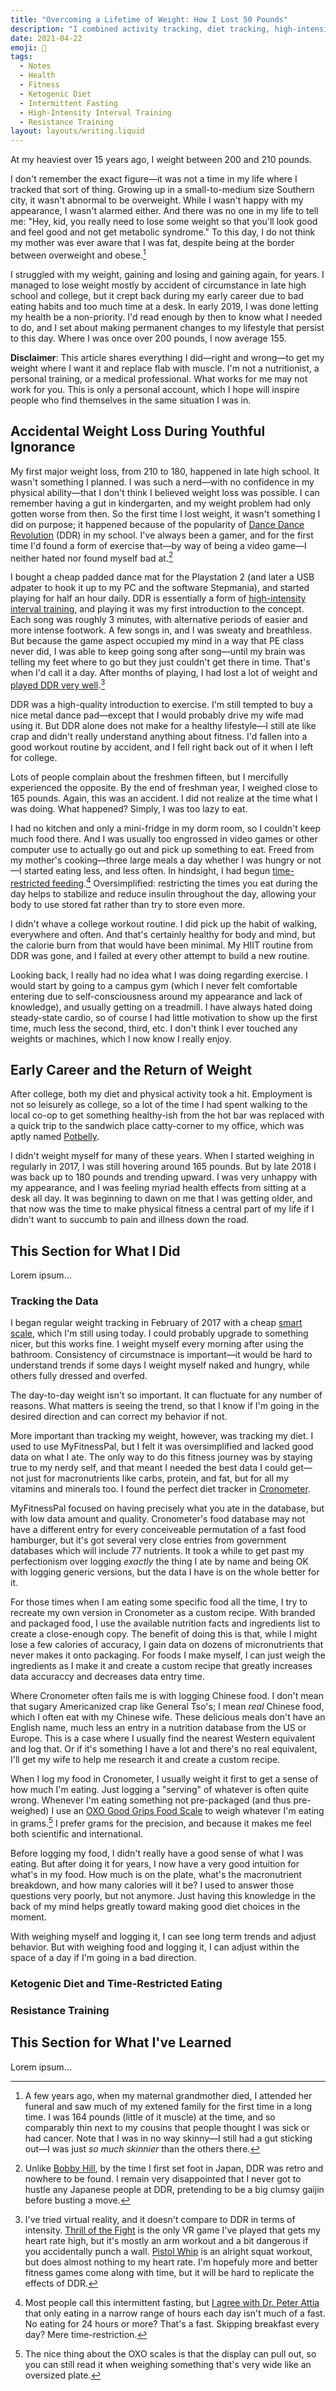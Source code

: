 ```yaml
---
title: "Overcoming a Lifetime of Weight: How I Lost 50 Pounds"
description: "I combined activity tracking, diet tracking, high-intensity interval training, resistance training, the ketogenic diet, and time-restricted feeding to get into the best shape of my life."
date: 2021-04-22
emoji: 💪
tags:
  - Notes
  - Health
  - Fitness
  - Ketogenic Diet
  - Intermittent Fasting
  - High-Intensity Interval Training
  - Resistance Training
layout: layouts/writing.liquid
---
```


At my heaviest over 15 years ago, I weight between 200 and 210 pounds.

I don't remember the exact figure—it was not a time in my life where I tracked that sort of thing. Growing up in a small-to-medium size Southern city, it wasn't abnormal to be overweight. While I wasn't happy with my appearance, I wasn't alarmed either. And there was no one in my life to tell me: "Hey, kid, you really need to lose some weight so that you'll look good and feel good and not get metabolic syndrome." To this day, I do not think my mother was ever aware that I was fat, despite being at the border between overweight and obese.[^1]

I struggled with my weight, gaining and losing and gaining again, for years. I managed to lose weight mostly by accident of circumstance in late high school and college, but it crept back during my early career due to bad eating habits and too much time at a desk. In early 2019, I was done letting my health be a non-priority. I'd read enough by then to know what I needed to do, and I set about making permanent changes to my lifestyle that persist to this day. Where I was once over 200 pounds, I now average 155.

**Disclaimer**: This article shares everything I did—right and wrong—to get my weight where I want it and replace flab with muscle. I'm not a nutritionist, a personal training, or a medical professional. What works for me may not work for you. This is only a personal account, which I hope will inspire people who find themselves in the same situation I was in.

## Accidental Weight Loss During Youthful Ignorance

My first major weight loss, from 210 to 180, happened in late high school. It wasn't something I planned. I was such a nerd—with no confidence in my physical ability—that I don't think I believed weight loss was possible. I can remember having a gut in kindergarten, and my weight problem had only gotten worse from then. So the first time I lost weight, it wasn't something I did on purpose; it happened because of the popularity of [Dance Dance Revolution](https://www.youtube.com/watch?v=02ndthPNTVM) (DDR) in my school. I've always been a gamer, and for the first time I'd found a form of exercise that—by way of being a video game—I neither hated nor found myself bad at.[^2]

I bought a cheap padded dance mat for the Playstation 2 (and later a USB adpater to hook it up to my PC and the software Stepmania), and started playing for half an hour daily. DDR is essentially a form of [high-intensity interval training](https://en.wikipedia.org/wiki/High-intensity_interval_training), and playing it was my first introduction to the concept. Each song was roughly 3 minutes, with alternative periods of easier and more intense footwork. A few songs in, and I was sweaty and breathless. But because the game aspect occupied my mind in a way that PE class never did, I was able to keep going song after song—until my brain was telling my feet where to go but they just couldn't get there in time. That's when I'd call it a day. After months of playing, I had lost a lot of weight and [played DDR very well](https://www.youtube.com/watch?v=T2ICTbPfrZ0).[^3]

DDR was a high-quality introduction to exercise. I'm still tempted to buy a nice metal dance pad—except that I would probably drive my wife mad using it. But DDR alone does not make for a healthy lifestyle—I still ate like crap and didn't really understand anything about fitness. I'd fallen into a good workout routine by accident, and I fell right back out of it when I left for college.

Lots of people complain about the freshmen fifteen, but I mercifully experienced the opposite. By the end of freshman year, I weighed close to 165 pounds. Again, this was an accident. I did not realize at the time what I was doing. What happened? Simply, I was too lazy to eat.

I had no kitchen and only a mini-fridge in my dorm room, so I couldn't keep much food there. And I was usually too engrossed in video games or other computer use to actually go out and pick up something to eat. Freed from my mother's cooking—three large meals a day whether I was hungry or not—I started eating less, and less often. In hindsight, I had begun [time-restricted feeding](https://peterattiamd.com/intermittent-fasting/).[^4] Oversimplified: restricting the times you eat during the day helps to stabilize and reduce insulin throughout the day, allowing your body to use stored fat rather than try to store even more.

I didn't whave a college workout routine. I did pick up the habit of walking, everywhere and often. And that's certainly healthy for body and mind, but the calorie burn from that would have been minimal. My HIIT routine from DDR was gone, and I failed at every other attempt to build a new routine.

Looking back, I really had no idea what I was doing regarding exercise. I would start by going to a campus gym (which I never felt comfortable entering due to self-consciousness around my appearance and lack of knowledge), and usually getting on a treadmill. I have always hated doing steady-state cardio, so of course I had little motivation to show up the first time, much less the second, third, etc. I don't think I ever touched any weights or machines, which I now know I really enjoy.

## Early Career and the Return of Weight

After college, both my diet and physical activity took a hit. Employment is not so leisurely as college, so a lot of the time I had spent walking to the local co-op to get something healthy-ish from the hot bar was replaced with a quick trip to the sandwich place catty-corner to my office, which was aptly named [Potbelly](https://www.potbelly.com/).

I didn't weight myself for many of these years. When I started weighing in regularly in 2017, I was still hovering around 165 pounds. But by late 2018 I was back up to 180 pounds and trending upward. I was very unhappy with my appearance, and I was feeling myriad health effects from sitting at a desk all day. It was beginning to dawn on me that I was getting older, and that now was the time to make physical fitness a central part of my life if I didn't want to succumb to pain and illness down the road.

## This Section for What I Did

Lorem ipsum...

### Tracking the Data

I began regular weight tracking in February of 2017 with a cheap [smart scale](https://amzn.to/3tRuw20), which I'm still using today. I could probably upgrade to something nicer, but this works fine. I weight myself every morning after using the bathroom. Consistency of circumstnace is important—it would be hard to understand trends if some days I weight myself naked and hungry, while others fully dressed and overfed.

The day-to-day weight isn't so important. It can fluctuate for any number of reasons. What matters is seeing the trend, so that I know if I'm going in the desired direction and can correct my behavior if not.

More important than tracking my weight, however, was tracking my diet. I used to use MyFitnessPal, but I felt it was oversimplified and lacked good data on what I ate. The only way to do this fitness journey was by staying true to my nerdy self, and that meant I needed the best data I could get—not just for macronutrients like carbs, protein, and fat, but for all my vitamins and minerals too. I found the perfect diet tracker in [Cronometer](https://cronometer.com/).

MyFitnessPal focused on having precisely what you ate in the database, but with low data amount and quality. Cronometer's food database may not have a different entry for every conceiveable permutation of a fast food hamburger, but it's got several very close entries from government databases which will include 77 nutrients. It took a while to get past my perfectionism over logging *exactly* the thing I ate by name and being OK with logging generic versions, but the data I have is on the whole better for it.

For those times when I am eating some specific food all the time, I try to recreate my own version in Cronometer as a custom recipe. With branded and packaged food, I use the available nutrition facts and ingredients list to create a close-enough copy. The benefit of doing this is that, while I might lose a few calories of accuracy, I gain data on dozens of micronutrients that never makes it onto packaging. For foods I make myself, I can just weigh the ingredients as I make it and create a custom recipe that greatly increases data accuraccy and decreases data entry time.

Where Cronometer often fails me is with logging Chinese food. I don't mean that sugary Americanized crap like General Tso's; I mean _real_ Chinese food, which I often eat with my Chinese wife. These delicious meals don't have an English name, much less an entry in a nutrition database from the US or Europe. This is a case where I usually find the nearest Western equivalent and log that. Or if it's something I have a lot and there's no real equivalent, I'll get my wife to help me research it and create a custom recipe.

When I log my food in Cronometer, I usually weight it first to get a sense of how much I'm eating. Just logging a "serving" of whatever is often quite wrong. Whenever I'm eating something not pre-packaged (and thus pre-weighed) I use an [OXO Good Grips Food Scale](https://amzn.to/32DYhXU) to weigh whatever I'm eating in grams.[^5] I prefer grams for the precision, and because it makes me feel both scientific and international.

Before logging my food, I didn't really have a good sense of what I was eating. But after doing it for years, I now have a very good intuition for what's in my food. How much is on the plate, what's the macronutrient breakdown, and how many calories will it be? I used to answer those questions very poorly, but not anymore. Just having this knowledge in the back of my mind helps greatly toward making good diet choices in the moment.

With weighing myself and logging it, I can see long term trends and adjust behavior. But with weighing food and logging it, I can adjust within the space of a day if I'm going in a bad direction.

### Ketogenic Diet and Time-Restricted Eating

### Resistance Training

## This Section for What I've Learned

Lorem ipsum...

[^1]: A few years ago, when my maternal grandmother died, I attended her funeral and saw much of my extened family for the first time in a long time. I was 164 pounds (little of it muscle) at the time, and so comparably thin next to my cousins that people thought I was sick or had cancer. Note that I was in no way skinny—I still had a gut sticking out—I was just _so much skinnier_ than the others there.

[^2]: Unlike [Bobby Hill](https://www.youtube.com/watch?v=02ndthPNTVM), by the time I first set foot in Japan, DDR was retro and nowhere to be found. I remain very disappointed that I never got to hustle any Japanese people at DDR, pretending to be a big clumsy gaijin before busting a move.

[^3]: I've tried virtual reality, and it doesn't compare to DDR in terms of intensity. [Thrill of the Fight](https://sealostinteractive.com/) is the only VR game I've played that gets my heart rate high, but it's mostly an arm workout and a bit dangerous if you accidentally punch a wall. [Pistol Whip](https://cloudheadgames.com/pistol-whip/) is an alright squat workout, but does almost nothing to my heart rate. I'm hopefuly more and better fitness games come along with time, but it will be hard to replicate the effects of DDR.

[^4]: Most people call this intermittent fasting, but [I agree with Dr. Peter Attia](https://peterattiamd.com/intermittent-fasting/) that only eating in a narrow range of hours each day isn't much of a fast. No eating for 24 hours or more? That's a fast. Skipping breakfast every day? Mere time-restriction.

[^5]: The nice thing about the OXO scales is that the display can pull out, so you can still read it when weighing something that's very wide like an oversized plate.